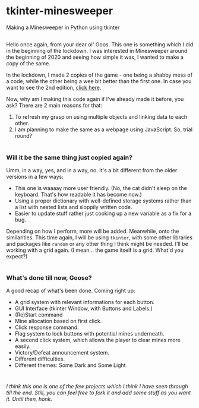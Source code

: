 # tkinter-minesweeper
 Making a Minesweeper in Python using tkinter

## 
Hello once again, from your dear ol' Goos. This one is something which I did in the beginning of the lockdown. I was interested in Minesweeper around the beginning of 2020 and seeing how simple it was, I wanted to make a copy of the same. 

In the lockdown, I made 2 copies of the game - one being a shabby mess of a code, while the other being a wee bit better than the first one. In case you want to see the 2nd edition, [click here](https://pastebin.com/mmze0P8E).

Now, why am I making this code again if I've already made it before, you ask? There are 2 main reasons for that:
1. To refresh my grasp on using multiple objects and linking data to each other.
2. I am planning to make the same as a webpage using JavaScript. So, trial round?

#
### Will it be the same thing just copied again?
Umm, in a way, yes, and in a way, no. It's a bit different from the older versions in a few ways:
- This one is waaaay more user friendly. (No, the cat didn't sleep on the keyboard. That's how readable it has become now.)
- Using a proper dictionary with well-defined storage systems rather than a list with nested lists and sloppily written code.
- Easier to update stuff rather just cooking up a new variable as a fix for a bug.

Depending on how I perform, more will be added. Meanwhile, onto the similarities. This time again, I will be using `tkinter`, with some other libraries and packages like `random` or any other thing I think might be needed. I'll be working with a grid again. (I mean... the game itself is a grid. What'd you expect?)

#
### What's done till now, Goose?
A good recap of what's been done. Coming right up:
- A grid system with relevant informations for each button.
- GUI Interface (tkinter Window, with Buttons and Labels.)
- (Re)Start command
- Mine allocation based on first click.
- Click response command.
- Flag system to lock buttons with potential mines underneath.
- A second click system, which allows the player to clear mines more easily.
- Victory/Defeat announcement system.
- Different difficulties.
- Different themes: Some Dark and Some Light 

# 
_I think this one is one of the few projects which I think I have seen through till the end. Still, you can feel free to fork it and add some stuff as you want it. Until then, honk._

